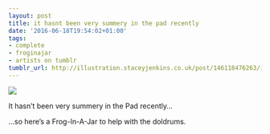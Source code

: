 ```yaml
---
layout: post
title: it hasnt been very summery in the pad recently
date: '2016-06-18T19:54:02+01:00'
tags:
- complete
- froginajar
- artists on tumblr
tumblr_url: http://illustration.staceyjenkins.co.uk/post/146118476263/it-hasnt-been-very-summery-in-the-pad-recently
---
```

 ![](/tumblr_files/tumblr_o8zdu2UVeU1v28ub8o1_640.png)  

It hasn’t been very summery in the Pad recently…

…so here’s a Frog-In-A-Jar to help with the doldrums.

